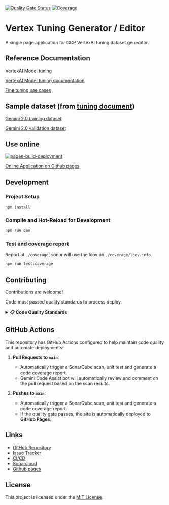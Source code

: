 [![Quality Gate Status](https://sonarcloud.io/api/project_badges/measure?project=luyiourwong_VertexTuningGenerator&metric=alert_status)](https://sonarcloud.io/summary/new_code?id=luyiourwong_VertexTuningGenerator)
[![Coverage](https://sonarcloud.io/api/project_badges/measure?project=luyiourwong_VertexTuningGenerator&metric=coverage)](https://sonarcloud.io/summary/new_code?id=luyiourwong_VertexTuningGenerator)

# Vertex Tuning Generator / Editor

A single page application for GCP VertexAI tuning dataset generator.

## Reference Documentation

[VertexAI Model tuning](https://console.cloud.google.com/vertex-ai/studio/tuning)

[VertexAI Model tuning documentation](https://cloud.google.com/vertex-ai/generative-ai/docs/models/tune-models)

[Fine tuning use cases](https://cloud.google.com/transform/top-five-gen-ai-tuning-use-cases-gemini-hundreds-of-orgs)

## Sample dataset (from [tuning document](https://cloud.google.com/vertex-ai/generative-ai/docs/models/tune_gemini/text_tune#sample-datasets))

[Gemini 2.0 training dataset](https://storage.googleapis.com/cloud-samples-data/ai-platform/generative_ai/gemini-2_0/text/sft_train_data.jsonl)

[Gemini 2.0 validation dataset](https://storage.googleapis.com/cloud-samples-data/ai-platform/generative_ai/gemini-2_0/text/sft_validation_data.jsonl)

## Use online

[![pages-build-deployment](https://github.com/luyiourwong/VertexTuningGenerator/actions/workflows/pages/pages-build-deployment/badge.svg?branch=gh-pages)](https://github.com/luyiourwong/VertexTuningGenerator/actions/workflows/pages/pages-build-deployment)

[Online Application on Github pages](https://luyiourwong.github.io/VertexTuningGenerator/)

## Development

### Project Setup

```sh
npm install
```

### Compile and Hot-Reload for Development

```sh
npm run dev
```

### Test and coverage report
Report at `./coverage`, sonar will use the lcov on `./coverage/lcov.info`.
```sh
npm run test:coverage
```

## Contributing

Contributions are welcome!

Code must passed quality standards to process deploy.

<details>
<summary><strong>📋 Code Quality Standards</strong></summary>

All pull requests must pass the following quality gates in SonarQube before being merged:

- Reliability Rating: A
- Security Rating: A
- Maintainability Rating: A
- Minimum coverage requirement: 80%
- Maximum allowed duplicated code: 3%

> Note: You can monitor the analysis results in the PR checks and on [SonarCloud](https://sonarcloud.io/project/pull_requests_list?id=luyiourwong_VertexTuningGenerator)
</details>

## GitHub Actions

This repository has GitHub Actions configured to help maintain code quality and automate deployments:

1. **Pull Requests to `main`**:
    - Automatically trigger a SonarQube scan, unit test and generate a code coverage report.
    - Gemini Code Assist bot will automatically review and comment on the pull request based on the scan results.

2. **Pushes to `main`**:
    - Automatically trigger a SonarQube scan, unit test and generate a code coverage report.
    - If the quality gate passes, the site is automatically deployed to **GitHub Pages**.

## Links

- [GitHub Repository](https://github.com/luyiourwong/VertexTuningGenerator)
- [Issue Tracker](https://github.com/luyiourwong/VertexTuningGenerator/issues)
- [CI/CD](https://github.com/luyiourwong/VertexTuningGenerator/actions)
- [Sonarcloud](https://sonarcloud.io/project/overview?id=luyiourwong_VertexTuningGenerator)
- [Github pages](https://luyiourwong.github.io/VertexTuningGenerator/)

## License

This project is licensed under the [MIT License](LICENSE).
